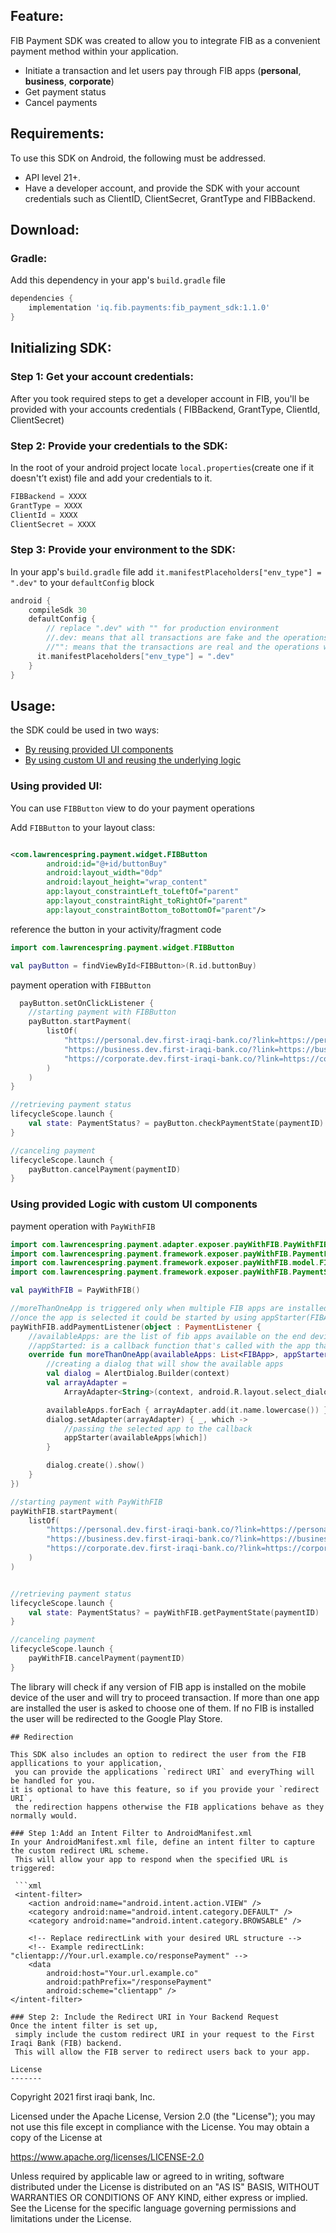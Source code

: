 ## Feature:

FIB Payment SDK was created to allow you to integrate FIB as a convenient payment method within your application.

* Initiate a transaction and let users pay through FIB apps (**personal**, **business**, **corporate**)
* Get payment status
* Cancel payments

## Requirements:

To use this SDK on Android, the following must be addressed.

* API level 21+.
* Have a developer account, and provide the SDK with your account credentials such as ClientID, ClientSecret, GrantType
  and FIBBackend.

## Download:

### Gradle:

Add this dependency in your app's `build.gradle` file

```groovy
dependencies {
    implementation 'iq.fib.payments:fib_payment_sdk:1.1.0'
}
```

## Initializing SDK:

### Step 1: Get your account credentials:

After you took required steps to get a developer account in FIB, you'll be provided with your accounts credentials (
FIBBackend, GrantType, ClientId, ClientSecret)

### Step 2: Provide your credentials to the SDK:

In the root of your android project locate `local.properties`(create one if it doesn't’t exist) file and add your
credentials to it.

```groovy
FIBBackend = XXXX
GrantType = XXXX
ClientId = XXXX
ClientSecret = XXXX
```

### Step 3: Provide your environment to the SDK:

In your app's `build.gradle` file add `it.manifestPlaceholders["env_type"] = ".dev"` to your `defaultConfig` block

```groovy
android {
    compileSdk 30
    defaultConfig {
        // replace ".dev" with "" for production environment
        //.dev: means that all transactions are fake and the operations will happen in a development environment 
        //"": means that the transactions are real and the operations will happen in a production environment
      it.manifestPlaceholders["env_type"] = ".dev"
    }
}
```

## Usage:

the SDK could be used in two ways:

* [By reusing provided UI components](#using-provided-ui)
* [By using custom UI and reusing the underlying logic](#using-provided-logic-with-custom-ui-components)

### Using provided UI:

You can use `FIBButton` view to do your payment operations

Add `FIBButton` to your layout class:

```xml

<com.lawrencespring.payment.widget.FIBButton
        android:id="@+id/buttonBuy"
        android:layout_width="0dp"
        android:layout_height="wrap_content"
        app:layout_constraintLeft_toLeftOf="parent"
        app:layout_constraintRight_toRightOf="parent"
        app:layout_constraintBottom_toBottomOf="parent"/>
```

reference the button in your activity/fragment code

```kotlin
import com.lawrencespring.payment.widget.FIBButton

val payButton = findViewById<FIBButton>(R.id.buttonBuy)
```

payment operation with `FIBButton`

```kotlin
  payButton.setOnClickListener {
    //starting payment with FIBButton
    payButton.startPayment(
        listOf(
            "https://personal.dev.first-iraqi-bank.co/?link=https://personal.dev.first-iraqi-bank.co/onlinePayment/?identifier%3DSIBAFZSPVZB2&apn=com.firstiraqibank.personal.dev&ibi=se.core.Lawrencespring.development",
            "https://business.dev.first-iraqi-bank.co/?link=https://business.dev.first-iraqi-bank.co/onlinePayment/?identifier%3DSIBAFZSPVZB2&apn=com.firstiraqibank.business.dev&ibi=se.core.Lawrencespring.business.development",
            "https://corporate.dev.first-iraqi-bank.co/?link=https://corporate.dev.first-iraqi-bank.co/onlinePayment/?identifier%3DSIBAFZSPVZB2&apn=com.firstiraqibank.corporate.dev&ibi=se.core.Lawrencespring.corporate.development"
        )
    )
}

//retrieving payment status
lifecycleScope.launch {
    val state: PaymentStatus? = payButton.checkPaymentState(paymentID)
}

//canceling payment 
lifecycleScope.launch {
    payButton.cancelPayment(paymentID)
}

```

### Using provided Logic with custom UI components

payment operation with `PayWithFIB`

```kotlin
import com.lawrencespring.payment.adapter.exposer.payWithFIB.PayWithFIB
import com.lawrencespring.payment.framework.exposer.payWithFIB.PaymentListener
import com.lawrencespring.payment.framework.exposer.payWithFIB.model.FIBApp
import com.lawrencespring.payment.framework.exposer.payWithFIB.PaymentStatus

val payWithFIB = PayWithFIB()

//moreThanOneApp is triggered only when multiple FIB apps are installed on the end device
//once the app is selected it could be started by using appStarter(FIBApp)
payWithFIB.addPaymentListener(object : PaymentListener {
    //availableApps: are the list of fib apps available on the end device
    //appStarted: is a callback function that's called with the app that needs to be open     
    override fun moreThanOneApp(availableApps: List<FIBApp>, appStarter: (FIBApp) -> Unit) {
        //creating a dialog that will show the available apps
        val dialog = AlertDialog.Builder(context)
        val arrayAdapter =
            ArrayAdapter<String>(context, android.R.layout.select_dialog_item)

        availableApps.forEach { arrayAdapter.add(it.name.lowercase()) }
        dialog.setAdapter(arrayAdapter) { _, which ->
            //passing the selected app to the callback          
            appStarter(availableApps[which])
        }

        dialog.create().show()
    }
})

//starting payment with PayWithFIB
payWithFIB.startPayment(
    listOf(
        "https://personal.dev.first-iraqi-bank.co/?link=https://personal.dev.first-iraqi-bank.co/onlinePayment/?identifier%3DSIBAFZSPVZB2&apn=com.firstiraqibank.personal.dev&ibi=se.core.Lawrencespring.development",
        "https://business.dev.first-iraqi-bank.co/?link=https://business.dev.first-iraqi-bank.co/onlinePayment/?identifier%3DSIBAFZSPVZB2&apn=com.firstiraqibank.business.dev&ibi=se.core.Lawrencespring.business.development",
        "https://corporate.dev.first-iraqi-bank.co/?link=https://corporate.dev.first-iraqi-bank.co/onlinePayment/?identifier%3DSIBAFZSPVZB2&apn=com.firstiraqibank.corporate.dev&ibi=se.core.Lawrencespring.corporate.development"
    )
)


//retrieving payment status
lifecycleScope.launch {
    val state: PaymentStatus? = payWithFIB.getPaymentState(paymentID)
}

//canceling payment 
lifecycleScope.launch {
    payWithFIB.cancelPayment(paymentID)
}

```

The library will check if any version of FIB app is installed on the mobile device of the user and will try to proceed
transaction. If more than one app are installed the user is asked to choose one of them. If no FIB is installed the user
will be redirected to the Google Play Store.
```
## Redirection

This SDK also includes an option to redirect the user from the FIB appllications to your application,
 you can provide the applications `redirect URI` and everyThing will be handled for you.
it is optional to have this feature, so if you provide your `redirect URI`,
 the redirection happens otherwise the FIB applications behave as they normally would.

### Step 1:Add an Intent Filter to AndroidManifest.xml
In your AndroidManifest.xml file, define an intent filter to capture the custom redirect URL scheme.
 This will allow your app to respond when the specified URL is triggered:
 
 ```xml
 <intent-filter>
    <action android:name="android.intent.action.VIEW" />
    <category android:name="android.intent.category.DEFAULT" />
    <category android:name="android.intent.category.BROWSABLE" />

    <!-- Replace redirectLink with your desired URL structure -->
    <!-- Example redirectLink: "clientapp://Your.url.example.co/responsePayment" -->
    <data
        android:host="Your.url.example.co"
        android:pathPrefix="/responsePayment"
        android:scheme="clientapp" />
</intent-filter>

### Step 2: Include the Redirect URI in Your Backend Request
Once the intent filter is set up,
 simply include the custom redirect URI in your request to the First Iraqi Bank (FIB) backend.
 This will allow the FIB server to redirect users back to your app.
 
License
-------

```
Copyright 2021 first iraqi bank, Inc.

Licensed under the Apache License, Version 2.0 (the "License");
you may not use this file except in compliance with the License.
You may obtain a copy of the License at

   https://www.apache.org/licenses/LICENSE-2.0

Unless required by applicable law or agreed to in writing, software
distributed under the License is distributed on an "AS IS" BASIS,
WITHOUT WARRANTIES OR CONDITIONS OF ANY KIND, either express or implied.
See the License for the specific language governing permissions and
limitations under the License.
